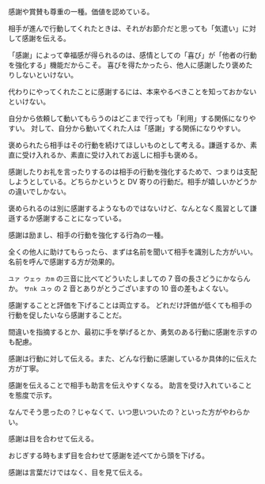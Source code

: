 感謝や賞賛も尊重の一種。価値を認めている。

相手が進んで行動してくれたときは、それがお節介だと思っても「気遣い」に対して感謝を伝える。

「感謝」によって幸福感が得られるのは、感情としての「喜び」が「他者の行動を強化する」機能だからこそ。
喜びを得たかったら、他人に感謝したり褒めたりしないといけない。

代わりにやってくれたことに感謝するには、本来やるべきことを知っておかないといけない。

自分から依頼して動いてもらうのはどこまで行っても「利用」する関係になりやすい。
対して、自分から動いてくれた人は「感謝」する関係になりやすい。

褒められたら相手はその行動を続けてほしいものとして考える。謙遜するか、素直に受け入れるか、素直に受け入れてお返しに相手も褒める。

感謝したりお礼を言ったりするのは相手の行動を強化するためで、つまりは支配しようとしている。どちらかというと DV 寄りの行動だ。相手が嬉しいかどうかの違いでしかない。

褒められるのは別に感謝するようなものではないけど、なんとなく風習として謙遜するか感謝することになっている。

感謝は励まし、相手の行動を強化する行為の一種。

全くの他人に助けてもらったら、まずは名前を聞いて相手を識別した方がいい。
名前を呼んで感謝する方が効果的。

`ユァ ウェゥ カm` の三音に比べてどういたしましての 7 音の長さどうにかならんか。
`サnk ユゥ` の 2 音とありがとうございますの 10 音の差もよくない。

感謝することと評価を下げることは両立する。
どれだけ評価が低くても相手の行動を促したいなら感謝することだ。

間違いを指摘するとか、最初に手を挙げるとか、勇気のある行動に感謝を示すのも配慮。

感謝は行動に対して伝える。また、どんな行動に感謝しているか具体的に伝えた方が丁寧。

感謝を伝えることで相手も助言を伝えやすくなる。
助言を受け入れていることを態度で示す。

なんでそう思ったの？じゃなくて、いつ思いついたの？といった方がやわらかい。

感謝は目を合わせて伝える。

おじぎする時もまず目を合わせて感謝を述べてから頭を下げる。

感謝は言葉だけではなく、目を見て伝える。
